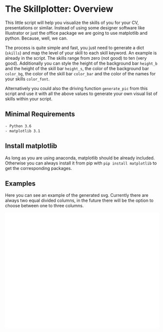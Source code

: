 # The Skillplotter: Overview

This little script will help you visualize the skills of you for your CV, presentations or similar. Instead of using some designer software like Illustrator or just the office package we are going to use matplotlib and python. Because, well, we can.

The process is quite simple and fast, you just need to generate a dict (`skills`) and map the level of your skill to each skill keyword. An example is already in the script. The skills range from zero (not good) to ten (very good). Additionally you can style the height of the background bar `height_b` and the height of the skill bar `height_s`, the color of the background bar `color_bg`, the color of the skill bar `color_bar` and the color of the names for your skills `color_font`.

Alternatively you could also the driving function `generate_pic` from this script and use it with all the above values to generate your own visual list of skills within your script. 

## Minimal Requirements

```
- Python 3.6
- matplotlib 3.1
```

## Install matplotlib

As long as you are using anaconda, matplotlib should be already included. Otherwise you can always install it from pip with `pip install matplotlib` to get the corresponding packages.

## Examples

Here you can see an example of the generated svg. Currently there are always two equal divided columns, in the future there will be the option to choose between one to three columns.

![skillist](https://github.com/AndreWohnsland/skillplotter/blob/master/skills.svg "your skillist")